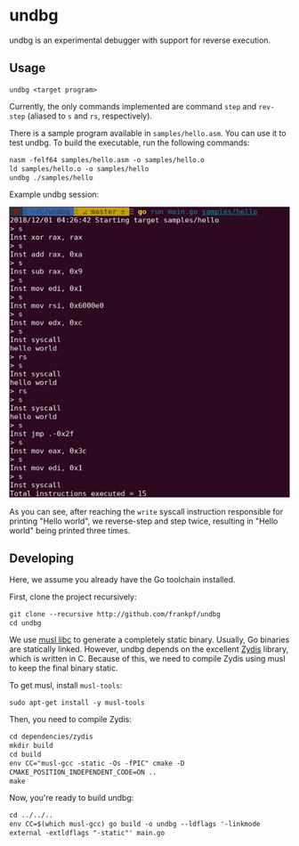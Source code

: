 # undbg

undbg is an experimental debugger with support for reverse execution.

## Usage

    undbg <target program>

Currently, the only commands implemented are command `step` and `rev-step` (aliased to `s` and `rs`, respectively).

There is a sample program available in `samples/hello.asm`. You can use it to test undbg. To build the executable, run the following commands:

    nasm -felf64 samples/hello.asm -o samples/hello.o
    ld samples/hello.o -o samples/hello
    undbg ./samples/hello

Example undbg session:

![example undbg session](./docs/undbg-hello-world-session.png)

As you can see, after reaching the `write` syscall instruction responsible for printing "Hello world", we reverse-step and step twice, resulting in "Hello world" being printed three times.


## Developing

Here, we assume you already have the Go toolchain installed.

First, clone the project recursively:

    git clone --recursive http://github.com/frankpf/undbg
    cd undbg

We use [musl libc](https://www.musl-libc.org/) to generate a completely static binary. Usually, Go binaries are statically linked. However, undbg depends on the excellent [Zydis](https://zydis.re/) library, which is written in C. Because of this, we need to compile Zydis using musl to keep the final binary static.

To get musl, install `musl-tools`:

    sudo apt-get install -y musl-tools

Then, you need to compile Zydis:

    cd dependencies/zydis
    mkdir build
    cd build
    env CC="musl-gcc -static -Os -fPIC" cmake -D CMAKE_POSITION_INDEPENDENT_CODE=ON ..
    make

Now, you're ready to build undbg:

    cd ../../..
    env CC=$(which musl-gcc) go build -o undbg --ldflags '-linkmode external -extldflags "-static"' main.go
